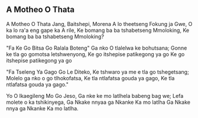 ## A Motheo O Thata

A Motheo O Thata Jang, Baitshepi,
Morena A lo theetseng
Fokung ja Gwe, O ka lo ra'a eng gape ka A rile,
Ke bomang ba ba tshabetseng Mmoloking,
Ke bomang ba ba tshabetseng Mmoloking?

"Fa Ke Go Bitsa Go Ralala Boteng"
Ga nko O tlalelwa ke bohutsana;
Gonne ke tla go gomotsa letshwenyong,
Ke go itshepise patikegong ya go
Ke go itshepise patikegong ya go

"Fa Tseleng Ya Gago Go Le Diteko,
Ke tshwaro ya me e tla go tshegetsang;
Molelo ga nko o go tlhokofatsa,
Ke tla ntlafatsa gouda ya gago,
Ke tla ntlafatsa gouda ya gago."

Yo O Ikaegileng Mo Go Jeso,
Ga nke ke mo latlhela babeng bag we;
Lefa molete o ka tshikinyega,
Ga Nkake nnyaa ga Nkanke Ka mo latlha
Ga Nkake nnya ga Nkanke Ka mo latlha.

